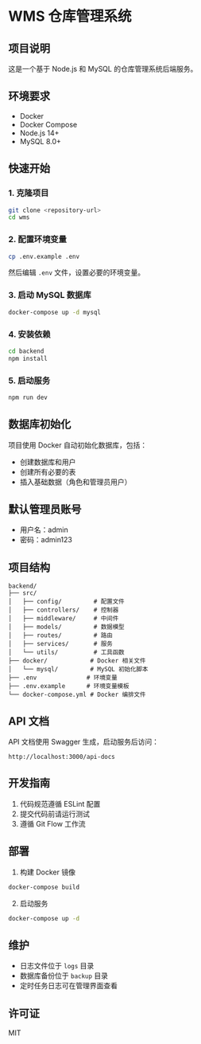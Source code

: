 # WMS 仓库管理系统

## 项目说明
这是一个基于 Node.js 和 MySQL 的仓库管理系统后端服务。

## 环境要求
- Docker
- Docker Compose
- Node.js 14+
- MySQL 8.0+

## 快速开始

### 1. 克隆项目
```bash
git clone <repository-url>
cd wms
```

### 2. 配置环境变量
```bash
cp .env.example .env
```
然后编辑 `.env` 文件，设置必要的环境变量。

### 3. 启动 MySQL 数据库
```bash
docker-compose up -d mysql
```

### 4. 安装依赖
```bash
cd backend
npm install
```

### 5. 启动服务
```bash
npm run dev
```

## 数据库初始化
项目使用 Docker 自动初始化数据库，包括：
- 创建数据库和用户
- 创建所有必要的表
- 插入基础数据（角色和管理员用户）

## 默认管理员账号
- 用户名：admin
- 密码：admin123

## 项目结构
```
backend/
├── src/
│   ├── config/         # 配置文件
│   ├── controllers/    # 控制器
│   ├── middleware/     # 中间件
│   ├── models/         # 数据模型
│   ├── routes/         # 路由
│   ├── services/       # 服务
│   └── utils/          # 工具函数
├── docker/            # Docker 相关文件
│   └── mysql/         # MySQL 初始化脚本
├── .env              # 环境变量
├── .env.example      # 环境变量模板
└── docker-compose.yml # Docker 编排文件
```

## API 文档
API 文档使用 Swagger 生成，启动服务后访问：
```
http://localhost:3000/api-docs
```

## 开发指南
1. 代码规范遵循 ESLint 配置
2. 提交代码前请运行测试
3. 遵循 Git Flow 工作流

## 部署
1. 构建 Docker 镜像
```bash
docker-compose build
```

2. 启动服务
```bash
docker-compose up -d
```

## 维护
- 日志文件位于 `logs` 目录
- 数据库备份位于 `backup` 目录
- 定时任务日志可在管理界面查看

## 许可证
MIT 